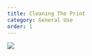 ```yaml
---
title: Cleaning The Print
category: General Use
order: 1
---
```


![](//localhost:4000/cmac-formlabs/images/alcohol.jpg)